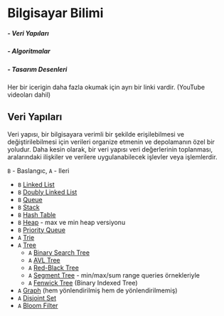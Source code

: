 # Bilgisayar Bilimi

##### - Veri Yapıları

##### - Algoritmalar

##### - Tasarım Desenleri

Her bir icerigin daha fazla okumak için ayrı bir linki vardir. (YouTube videoları dahil)

## Veri Yapıları

Veri yapısı, bir bilgisayara verimli bir şekilde erişilebilmesi ve değiştirilebilmesi için verileri organize etmenin ve depolamanın özel bir yoludur. Daha kesin olarak, bir veri yapısı veri değerlerinin toplanması, aralarındaki ilişkiler ve verilere uygulanabilecek işlevler veya işlemlerdir.

`B` - Baslangıc, `A` - Ileri

- `B` [Linked List](veri-yapilari/linked-list)
- `B` [Doubly Linked List](veri-yapilari/doubly-linked-list)
- `B` [Queue](veri-yapilari/queue)
- `B` [Stack](veri-yapilari/stack)
- `B` [Hash Table](veri-yapilari/hash-table)
- `B` [Heap](veri-yapilari/heap) - max ve min heap versiyonu
- `B` [Priority Queue](veri-yapilari/priority-queue)
- `A` [Trie](veri-yapilari/trie)
- `A` [Tree](veri-yapilari/tree)
  - `A` [Binary Search Tree](veri-yapilari/tree/binary-search-tree)
  - `A` [AVL Tree](veri-yapilari/tree/avl-tree)
  - `A` [Red-Black Tree](veri-yapilari/tree/red-black-tree)
  - `A` [Segment Tree](veri-yapilari/tree/segment-tree) - min/max/sum range queries örnekleriyle
  - `A` [Fenwick Tree](veri-yapilari/tree/fenwick-tree) (Binary Indexed Tree)
- `A` [Graph](veri-yapilari/graph) (hem yönlendirilmiş hem de yönlendirilmemiş)
- `A` [Disjoint Set](veri-yapilari/disjoint-set)
- `A` [Bloom Filter](veri-yapilari/bloom-filter)
